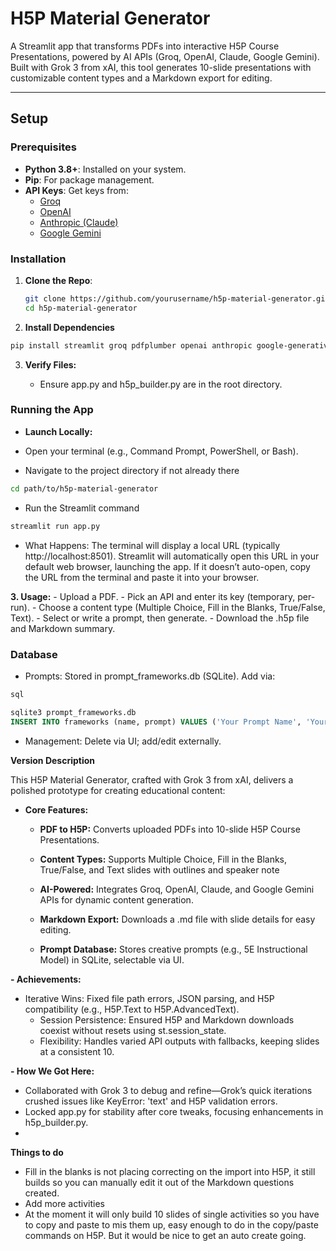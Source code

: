 # H5P Material Generator

A Streamlit app that transforms PDFs into interactive H5P Course Presentations, powered by AI APIs (Groq, OpenAI, Claude, Google Gemini). Built with Grok 3 from xAI, this tool generates 10-slide presentations with customizable content types and a Markdown export for editing.

---

## Setup

### Prerequisites
- **Python 3.8+**: Installed on your system.
- **Pip**: For package management.
- **API Keys**: Get keys from:
  - [Groq](https://console.groq.com)
  - [OpenAI](https://platform.openai.com)
  - [Anthropic (Claude)](https://console.anthropic.com)
  - [Google Gemini](https://makersuite.google.com)

### Installation
1. **Clone the Repo**:
   ```bash
   git clone https://github.com/yourusername/h5p-material-generator.git
   cd h5p-material-generator


2. **Install Dependencies**
```bash
pip install streamlit groq pdfplumber openai anthropic google-generativeai
```
3. **Verify Files:**
    
    -   Ensure app.py and h5p_builder.py are in the root directory.

### Running the App
 - **Launch Locally:**
 -   Open your terminal (e.g., Command Prompt, PowerShell, or Bash).
    
 -   Navigate to the project directory if not already there
```bash
cd path/to/h5p-material-generator
```
 - Run the Streamlit command

```bash
streamlit run app.py
```
-   What Happens: The terminal will display a local URL (typically http://localhost:8501). Streamlit will automatically open this URL in your default web browser, launching the app. If it doesn’t auto-open, copy the URL from the terminal and paste it into your browser.

**3.  Usage:**
      -   Upload a PDF.
          -   Pick an API and enter its key (temporary, per-run).
          -   Choose a content type (Multiple Choice, Fill in the Blanks, True/False, Text).
          -   Select or write a prompt, then generate.
           -   Download the .h5p file and Markdown summary.
        

### Database

-   Prompts: Stored in prompt_frameworks.db (SQLite). Add via:
    
   ```sql
sql

sqlite3 prompt_frameworks.db
INSERT INTO frameworks (name, prompt) VALUES ('Your Prompt Name', 'Your prompt text here.');
```
    
-   Management: Delete via UI; add/edit externally.

**Version Description**

This H5P Material Generator, crafted with Grok 3 from xAI, delivers a polished prototype for creating educational content:

 - **Core Features:**
    - **PDF to H5P:** Converts uploaded PDFs into 10-slide H5P Course Presentations.
	 - **Content Types:** Supports Multiple Choice, Fill in the Blanks, True/False, and Text slides with outlines and speaker note
	  - **AI-Powered:** Integrates Groq, OpenAI, Claude, and Google Gemini APIs for dynamic content generation.

    -  **Markdown Export:** Downloads a .md file with slide details for easy editing.
    -   **Prompt Database:** Stores creative prompts (e.g., 5E Instructional Model) in SQLite, selectable via UI.

        
**-   Achievements:**

 - Iterative Wins: Fixed file path errors, JSON parsing, and H5P compatibility (e.g., H5P.Text to H5P.AdvancedText).
	 - Session Persistence: Ensured H5P and Markdown downloads coexist without resets using st.session_state.
	 - Flexibility: Handles varied API outputs with fallbacks, keeping slides at a consistent 10.

        
**-   How We Got Here:**
   

 - Collaborated with Grok 3 to debug and refine—Grok’s quick iterations crushed issues like KeyError: 'text' and H5P validation errors.
 - Locked app.py for stability after core tweaks, focusing enhancements in h5p_builder.py.
 -
**Things to do**

- Fill in the blanks is not placing correcting on the import into H5P, it still builds so you can manually edit it out of the Markdown questions created.   
- Add more activities   
- At the moment it will only build 10 slides of single activities so you have to copy and paste to mis them up, easy enough to do in the copy/paste commands on H5P. But it would be nice to get an auto create going.
